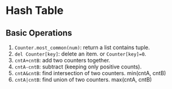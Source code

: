 # Hash Table

## Basic Operations

1. `Counter.most_common(num)`: return a list contains tuple.
2. `del Counter[key]`: delete an item. or `Counter[key]=0`.
3. `cntA+cntB`: add two counters together.
4. `cntA-cntB`: subtract (keeping only positive counts).
5. `cntA&cntB`: find intersection of two counters. min(cntA, cntB)
6. `cntA|cntB`: find union of two counters. max(cntA, cntB)
